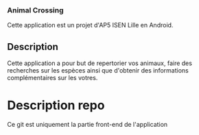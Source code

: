 ### Animal Crossing 

Cette application est un projet d'AP5 ISEN Lille en Android.

## Description

Cette application a pour but de repertorier vos animaux, faire des recherches sur les espèces ainsi que d'obtenir des informations complémentaires sur les votres.

# Description repo 

Ce git est uniquement la partie front-end de l'application
